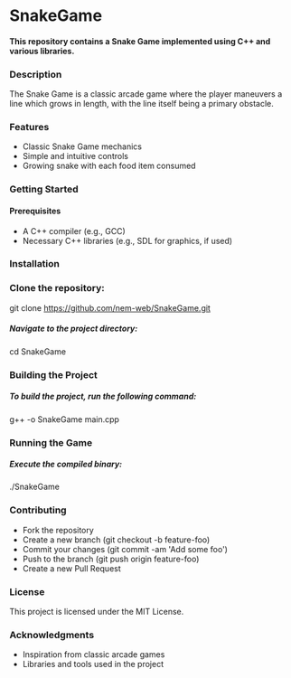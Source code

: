 <h1>SnakeGame</h1>

<h4>This repository contains a Snake Game implemented using C++ and various libraries.</h4>

<h3>Description</h3>

The Snake Game is a classic arcade game where the player maneuvers a line which grows in length, with the line itself being a primary obstacle.

<h3>Features</h3>
<ul>
  <li>Classic Snake Game mechanics</li>
  <li>Simple and intuitive controls</li>
  <li>Growing snake with each food item consumed</li>
</ul>

<h3>Getting Started</h3>

<h4>Prerequisites</h4>

<ul>
  <li>A C++ compiler (e.g., GCC)</li>
  <li>Necessary C++ libraries (e.g., SDL for graphics, if used)</li>
</ul>

<h3>Installation</h3>

<h3>Clone the repository:</h3>

git clone https://github.com/nem-web/SnakeGame.git

<h5>Navigate to the project directory:</h5>

cd SnakeGame

<h3>Building the Project</h3>
<h5>To build the project, run the following command:</h5>

g++ -o SnakeGame main.cpp

<h3>Running the Game</h3>
<h5>Execute the compiled binary:</h5>

./SnakeGame


<h3>Contributing</h3>
<ul>
  <li>Fork the repository</li>
  <li>Create a new branch (git checkout -b feature-foo)</li>
  <li>Commit your changes (git commit -am 'Add some foo')</li>
  <li>Push to the branch (git push origin feature-foo)</li>
  <li>Create a new Pull Request</li>
</ul>

<h3>License</h3>
This project is licensed under the MIT License.

<h3>Acknowledgments</h3>
<ul>
  <li>Inspiration from classic arcade games</li>
  <li>Libraries and tools used in the project</li>
</ul>
